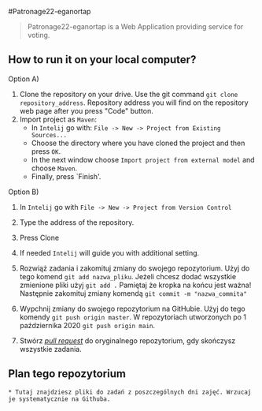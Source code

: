#Patronage22-eganortap

> Patronage22-eganortap is a Web Application providing service for voting.



## How to run it on your local computer?
Option A)
1. Clone the repository on your drive. Use the git command `git clone repository_address`.
Repository address you will find on the repository web page after you press "Code" button.
2. Import project as `Maven`:
   * In `Intelij` go with: `File -> New -> Project from Existing Sources...`
   * Choose the directory where you have cloned the project and then press `OK`.
   * In the next window choose `Import project from external model` and choose `Maven`.
   * Finally, press `Finish'. 

Option B)
1. In `Intelij` go with `File -> New -> Project from Version Control`
2. Type the address of the repository.
3. Press Clone
4. If needed `Intelij` will guide you with additional setting.
 





4. Rozwiąż zadania i zakomituj zmiany do swojego repozytorium. Użyj do tego komend `git add nazwa_pliku`.
   Jeżeli chcesz dodać wszystkie zmienione pliki użyj `git add .`
   Pamiętaj że kropka na końcu jest ważna!
   Następnie zakomituj zmiany komendą `git commit -m "nazwa_commita"`
5. Wypchnij zmiany do swojego repozytorium na GitHubie.  Użyj do tego komendy `git push origin master`.
   W repozytoriach utworzonych po 1 października 2020 `git push origin main`.
6. Stwórz [*pull request*](https://help.github.com/articles/creating-a-pull-request) do oryginalnego repozytorium, gdy skończysz wszystkie zadania.
## Plan tego repozytorium

    * Tutaj znajdziesz pliki do zadań z poszczególnych dni zajęć. Wrzucaj je systematycznie na Githuba.
